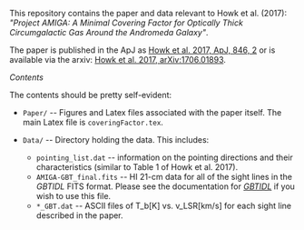 This repository contains the paper and data relevant to Howk et al. (2017):
_"Project AMIGA: A Minimal Covering Factor for Optically Thick Circumgalactic Gas Around the Andromeda Galaxy"_.

The paper is published in the ApJ as [Howk et al. 2017, ApJ, 846, 2](http://iopscience.iop.org/article/10.3847/1538-4357/aa87b4/meta) or is available via the arxiv: [Howk et al. 2017, arXiv:1706.01893](https://arxiv.org/abs/1706.01893).

*Contents*

The contents should be pretty self-evident:

* `Paper/` -- Figures and Latex files associated with the paper itself. The main Latex file is `coveringFactor.tex`.

* `Data/` -- Directory holding the data. This includes:

  * `pointing_list.dat` -- information on the pointing directions and their characteristics (similar to Table 1 of Howk et al. 2017).
  * `AMIGA-GBT_final.fits` -- HI 21-cm data for all of the sight lines in the _GBTIDL_ FITS format. Please see the documentation for [_GBTIDL_](http://gbtidl.nrao.edu) if you wish to use this file.
  * `*_GBT.dat` -- ASCII files of T_b[K] vs. v_LSR[km/s] for each sight line described in the paper.
